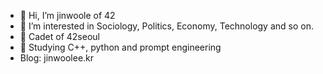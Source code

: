 - 👋 Hi, I’m jinwoole of 42
- 👀 I’m interested in Sociology, Politics, Economy, Technology and so on.
- 🌱 Cadet of 42seoul
- 💞️ Studying C++, python and prompt engineering
- Blog: jinwoolee.kr
